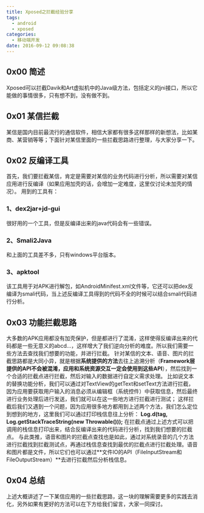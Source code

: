 ```yaml
---
title: Xposed之拦截经验分享
tags:
  - android
  - xposed
categories:
  - 移动端开发
date: 2016-09-12 09:08:38
---
```


0x00 简述
-------

Xposed可以拦截Davik和Art虚拟机中的Java级方法，包括定义的jni接口，所以它能做的事情很多，只有想不到，没有做不到。

0x01 某信拦截
---------

某信是国内目前最流行的通信软件，相信大家都有很多这样那样的新想法，比如某商、某营销等等；下面针对某信里面的一些拦截思路进行整理，与大家分享一下。

0x02 反编译工具
----------

首先，我们要拦截某信，肯定是需要对某信的业务代码进行分析，所以需要对某信应用进行反编译（如果应用加壳的话，会增加一定难度，这里仅讨论未加壳的情况）。 用到的工具有：

### 1、dex2jar+jd-gui

很好用的一个工具，但是反编译出来的java代码会有一些错误。

### 2、Smali2Java

和上面的工具差不多，只有windows平台版本。

### 3、apktool

该工具用于对APK进行解包，如AndroidMinifest.xml文件等，它还可以把dex反编译为smali代码，当上述反编译工具得到的代码不全的时候可以结合smali代码进行分析。

0x03 功能拦截思路
-----------

大多数的APK应用都没有加壳保护，但是都进行了混淆，这样使得反编译出来的代码都是一些无意义的abcd…，这样增大了我们逆向分析的难度。所以我们需要一些方法去查找我们想要的功能，并进行拦截。 
针对某信的文本、语音、图片的拦截思路都是大同小异，就是根据**系统提供的方法**去往上追溯分析（**Framework层提供的API不会被混淆，应用和系统资源交互一定会使用到这些API**），然后找到一个合适的拦截点进行拦截，然后对输入的数据进行自定义需求处理。 
比如说文本的替换功能分析，我们可以通过对TextView的getText和setText方法进行拦截，因为应用要获取用户输入的消息必须从编辑框（系统控件）中获取信息，然后最终进行业务处理后进行发送，我们就可以在这一些地方进行拦截进行测试； 
这样拦截后我们又遇到一个问题，因为应用很多地方都用到上述两个方法，我们怎么定位到想到的地方，这里我们可以通过打印栈信息往上分析： **Log.d(tag, Log.getStackTraceString(new Throwable()));** 在拦截点通过上述方式可以把调用的栈信息打印出来，结合反编译出来的代码进行分析，找到我们想要的拦截点。 
与此类推，语音和图片的拦截点查找也是如此，通过对系统录音的几个方法进行拦截找到拦截测试点，再通过栈信息查找到最优的拦截点进行拦截处理。语音和图片都是文件，所以它们也可以通过**文件IO的API（FileInputStream和FileOutputStream）**去进行拦截然后分析栈信息。

0x04 总结
-------

上述大概讲述了一下某信应用的一些拦截思路，这一块的理解需要更多的实践去消化，另外如果有更好的方法可以在下方给我们留言，大家一同探讨。